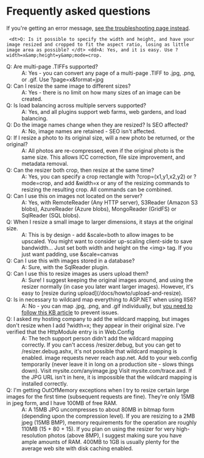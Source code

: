 # Frequently asked questions

If you're getting an error message, [see the troubleshooting page instead](/docs/troubleshoot).

<dl class="faq">
	
	 <dt>Q: Is it possible to specify the width and height, and have your image resized and cropped to fit the aspect ratio, losing as little image area as possible? </dt> <dd>A: Yes, and it is easy. Use ?width=x&amp;height=y&amp;mode=crop.


</dd> <dt>Q: Are multi-page .TIFFs supported? </dt> <dd>A: Yes - you can convert any page of a multi-page .TIFF to .jpg, .png, or .gif. Use ?page=x&amp;format=jpg

</dd> <dt>Q: Can I resize the same image to different sizes? </dt> <dd>A: Yes - there is no limit on how many sizes of an image can be created.

</dd> <dt>Q: Is load balancing across multiple servers supported? </dt> <dd>A: Yes, and all plugins support web farms, web gardens, and load balancing.

</dd> <dt>Q: Do the image names change when they are resized? Is SEO affected? </dt> <dd>A: No, image names are retained - SEO isn't affected.

</dd> <dt>Q: If I resize a photo to its original size, will a new photo be returned, or the original? </dt> <dd>A: All photos are re-compressed, even if the original photo is the same size. This allows ICC correction, file size improvement, and metadata removal.

</dd> <dt>Q: Can the resizer both crop, then resize at the same time? </dt> <dd>A: Yes, you can specify a crop rectangle with ?crop=(x1,y1,x2,y2) or ?mode=crop, and add &amp;width=x or any of the resizing commands to resizing the resulting crop.
All commands can be combined.

</dd> <dt>Q: Can I use this on images not located on the server? </dt> <dd>A: Yes, with RemoteReader (Any HTTP server), S3Reader (Amazon S3 blobs), AzureReader (Azure blobs), MongoReader (GridFS) or  SqlReader (SQL blobs).
	
</dd> <dt>Q: When I resize a small image to larger dimensions, it stays at the original size. </dt> <dd>A: This is by design - add &amp;scale=both to allow images to be upscaled. You might want to consider up-scaling client-side to save bandwidth... Just set both width and height on the &lt;img&gt; tag. If you just want padding, use &amp;scale=canvas

</dd> <dt>Q: Can I use this with images stored in a database? </dt> <dd>A: Sure, with the SqlReader plugin. 

</dd> <dt>Q: Can I use this to resize images as users upload them? </dt> <dd>A: Sure! I suggest keeping the original images around, and using the resizer normally (in case you later want larger images).
However, it's easy to [resize during upload](/docs/howto/upload-and-resize).

</dd> <dt>Q: Is in necessary to wildcard map everything to ASP.NET when using IIS6? </dt> <dd>A: No - you can map .jpg, .png, and .gif individually, but <a href="http://support.microsoft.com/Default.aspx?kbid=909641">you need to follow this KB article</a> to prevent issues.


</dd> <dt>Q: I asked my hosting company to add the wildcard mapping, but images don't resize when I add ?width=x; they appear in their original size. I've verified that the HttpModule entry is in Web.Config </dt> <dd>A: The tech support person didn't add the wildcard mapping correctly. If you can't access /resizer.debug, but you can get to /resizer.debug.ashx, it's not possible that wildcard mapping is enabled.
image requests never reach asp.net.
Add
to your web.config temporarily (never leave it in long on a production site - slows things down).
Visit mysite.com/anyimage.jpg
Visit mysite.com/trace.axd. If the JPG URL isn't in here, it is impossible that the wildcard mapping is installed correctly.

</dd> <dt>Q: I'm getting OutOfMemory exceptions when I try to resize certain large images for the first time (subsequent requests are fine). They're only 15MB in jpeg form, and I have 100MB of free RAM. </dt> <dd>A:
A 15MB JPG uncompresses to about 80MB in bitmap form (depending upon the compression level). If you are resizing to a 2MB jpeg (15MB BMP), memory requirements for the
operation are roughly 110MB (15 + 80 + 15). If you plan on using the resizer for very high-resolution photos (above 8MP), I suggest making sure you have ample amounts of RAM. 400MB to 1GB is usually plenty for the average web site with disk caching enabled.
</dd>
</dl>